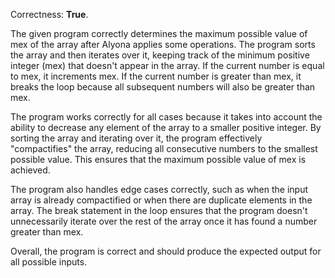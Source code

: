 Correctness: **True**.

The given program correctly determines the maximum possible value of mex of the array after Alyona applies some operations. The program sorts the array and then iterates over it, keeping track of the minimum positive integer (mex) that doesn't appear in the array. If the current number is equal to mex, it increments mex. If the current number is greater than mex, it breaks the loop because all subsequent numbers will also be greater than mex.

The program works correctly for all cases because it takes into account the ability to decrease any element of the array to a smaller positive integer. By sorting the array and iterating over it, the program effectively "compactifies" the array, reducing all consecutive numbers to the smallest possible value. This ensures that the maximum possible value of mex is achieved.

The program also handles edge cases correctly, such as when the input array is already compactified or when there are duplicate elements in the array. The break statement in the loop ensures that the program doesn't unnecessarily iterate over the rest of the array once it has found a number greater than mex.

Overall, the program is correct and should produce the expected output for all possible inputs.